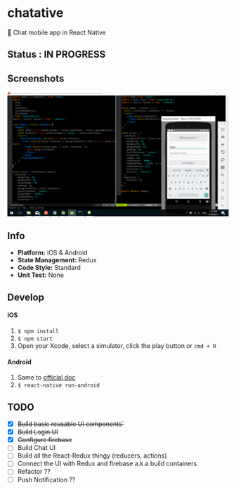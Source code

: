 # chatative
:speech_balloon: Chat mobile app in React Native

## Status : IN PROGRESS

## Screenshots
![login](./preview/login.PNG)

## Info
* **Platform:** iOS & Android
* **State Management:** Redux
* **Code Style:** Standard
* **Unit Test:** None

## Develop
#### iOS
1. `$ npm install`
2. `$ npm start`
3. Open your Xcode, select a simulator, click the play button or `cmd + R`

#### Android
1. Same to [official doc](http://facebook.github.io/react-native/docs/android-setup.html#content)
2. `$ react-native run-android`

## TODO
- [x] ~~Build basic reusable UI components`~~
- [x] ~~Build Login UI~~
- [x] ~~Configure firebase~~
- [ ] Build Chat UI
- [ ] Build all the React-Redux thingy (reducers, actions)
- [ ] Connect the UI with Redux and firebase a.k.a build containers
- [ ] Refactor ??
- [ ] Push Notification ??
